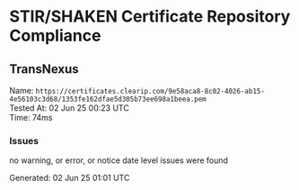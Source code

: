 # STIR/SHAKEN Certificate Repository Compliance

## TransNexus

Name: `https://certificates.clearip.com/9e58aca8-8c02-4026-ab15-4e56103c3d68/1353fe162dfae5d305b73ee698a1beea.pem`\
Tested At: 02 Jun 25 00:23 UTC\
Time: 74ms

### Issues

no warning, or error, or notice date level issues were found

Generated: 02 Jun 25 01:01 UTC